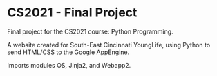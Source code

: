 # CS2021 - Final Project

Final project for the CS2021 course: Python Programming.

A website created for South-East Cincinnati YoungLife, using Python to send HTML/CSS to the Google AppEngine.

Imports modules OS, Jinja2, and Webapp2.
